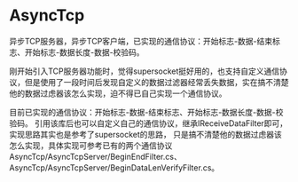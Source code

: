 # AsyncTcp
异步TCP服务器，异步TCP客户端，已实现的通信协议：开始标志-数据-结束标志、开始标志-数据长度-数据-校验码。

刚开始引入TCP服务器功能时，觉得supersocket挺好用的，也支持自定义通信协议，但是使用了一段时间后发现自定义的数据过滤器经常丢失数据，实在搞不清楚他的数据过虑器该怎么实现，迫不得已自己实现一个通信协议。

目前已实现的通信协议：开始标志-数据-结束标志、开始标志-数据长度-数据-校验码。
引用该库后也可以自定义自己的通信协议，继承IReceiveDataFilter即可，实现思路其实也是参考了supersocket的思路，
只是搞不清楚他的数据过虑器该怎么实现，具体实现可参考已有的两个通信协议AsyncTcp/AsyncTcpServer/BeginEndFilter.cs、AsyncTcp/AsyncTcpServer/BeginDataLenVerifyFilter.cs。
